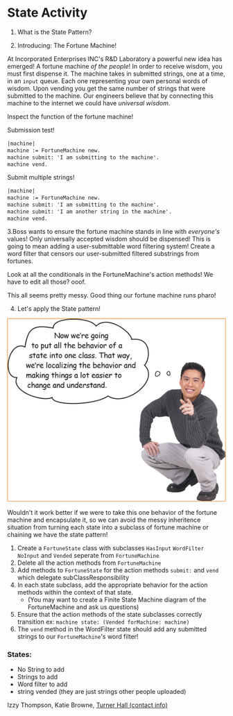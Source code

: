 # State Activity

1. What is the State Pattern?


2. Introducing: The Fortune Machine!

At Incorporated Enterprises INC's R&D Laboratory a powerful new idea has emerged! A fortune machine *of the people*!
In order to receive wisdom, you must first dispense it. The machine takes in submitted strings, one at a time, in an `input` queue. Each one representing your own personal words of wisdom. Upon vending you get the same number of strings that were submitted to the machine. Our engineers believe that by connecting this machine to the internet we could have *universal wisdom*.

Inspect the function of the fortune machine!

Submission test!

```smalltalk
|machine|
machine := FortuneMachine new.
machine submit: 'I am submitting to the machine'.
machine vend.
```

Submit multiple strings!

```smalltalk
|machine|
machine := FortuneMachine new.
machine submit: 'I am submitting to the machine'.
machine submit: 'I am another string in the machine'.
machine vend.
```

3.Boss wants to ensure the fortune machine stands in line with *everyone's* values! Only universally accepted wisdom should be dispensed! This is going to mean adding a user-submittable word filtering system! Create a word filter that censors our user-submitted filtered substrings from fortunes.

Look at all the conditionals in the FortuneMachine's action methods! We have to edit all those? ooof.
 


This all seems pretty messy. Good thing our fortune machine runs pharo!

4. Let's apply the State pattern!

![Now we're going to put all the behavior of a state into one class.](now.png)

Wouldn't it work better if we were to take this one behavior of the fortune machine and encapsulate it, so we can avoid the messy inheritence situation from turning each state into a subclass of fortune machine or chaining we have the state pattern!

1. Create a `FortuneState` class with subclasses `HasInput` `WordFilter` `NoInput` and `Vended` seperate from `FortuneMachine`
2. Delete all the action methods from `FortuneMachine`
3. Add methods to `FortuneState` for the action methods `submit:` and `vend` which delegate subClassResponsibility
4. In each state subclass, add the appropriate behavior for the action methods within the context of that state.
    - (You may want to create a Finite State Machine diagram of the FortuneMachine and ask us questions)
5. Ensure that the action methods of the state subclasses correctly transition ex: `machine state: (Vended forMachine: machine)`
6. The `vend` method in the WordFilter state should add any submitted strings to our `FortuneMachine`'s word filter!

### States:
 - No String to add
 - Strings to add
 - Word filter to add
 - string vended (they are just strings other people uploaded)

Izzy Thompson, Katie Browne, [Turner Hall (contact info)](https://gnu3.xyz/)


